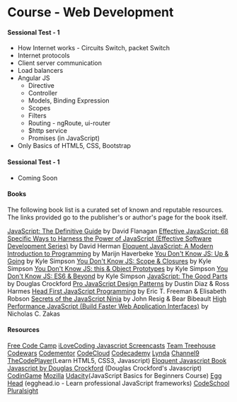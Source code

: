 # Course - Web Development
#### Sessional Test - 1
* How Internet works - Circuits Switch, packet Switch
* Internet protocols
* Client server communication
* Load balancers
* Angular JS
  * Directive
  * Controller
  * Models, Binding Expression
  * Scopes
  * Filters
  * Routing - ngRoute, ui-router
  * $http service
  * Promises (in JavaScript)
* Only Basics of HTML5, CSS, Bootstrap

#### Sessional Test - 1
* Coming Soon

#### Books

The following book list is a curated set of known and reputable resources. The links provided go to the publisher's or author's page for the book itself.

[JavaScript: The Definitive Guide](http://shop.oreilly.com/product/9780596805531.do) by David Flanagan
[Effective JavaScript: 68 Specific Ways to Harness the Power of JavaScript (Effective Software Development Series)](https://www.pearsonhighered.com/program/Herman-Effective-Java-Script-68-Specific-Ways-to-Harness-the-Power-of-Java-Script/PGM316846.html) by David Herman
[Eloquent JavaScript: A Modern Introduction to Programming](http://eloquentjavascript.net/) by Marijn Haverbeke
[You Don't Know JS: Up & Going](http://shop.oreilly.com/product/0636920039303.do) by Kyle Simpson
[You Don't Know JS: Scope & Closures](http://shop.oreilly.com/product/0636920026327.do) by Kyle Simpson
[You Don't Know JS: this & Object Prototypes](http://shop.oreilly.com/product/0636920033738.do) by Kyle Simpson
[You Don't Know JS: ES6 & Beyond](http://shop.oreilly.com/product/0636920033769.do) by Kyle Simpson
[JavaScript: The Good Parts](http://shop.oreilly.com/product/9780596517748.do) by Douglas Crockford
[Pro JavaScript Design Patterns](http://www.apress.com/9781590599082)  by Dustin Diaz & Ross Harmes
[Head First JavaScript Programming](http://shop.oreilly.com/product/0636920027065.do) by Eric T. Freeman & Elisabeth Robson
[Secrets of the JavaScript Ninja](https://www.manning.com/books/secrets-of-the-javascript-ninja) by John Resig & Bear Bibeault
[High Performance JavaScript (Build Faster Web Application Interfaces)](http://shop.oreilly.com/product/9780596802806.do) by Nicholas C. Zakas

#### Resources

[Free Code Camp](www.freecodecamp.com)
[iLoveCoding Javascript Screencasts](https://ilovecoding.org)
[Team Treehouse](www.teamtreehouse.com) 
[Codewars](codewars.com)
[Codementor](https://www.codementor.io/javascript)
[CodeCloud](CodeCloud.me)
[Codecademy](https://www.codecademy.com/#!/exercises/0)
[Lynda](https://www.lynda.com/JavaScript-tutorials/Essential-Training-2011/81266-2.html)
[Channel9](https://channel9.msdn.com/Series/Javascript-Fundamentals-Development-for-Absolute-Beginners)
[TheCodePlayer](http://thecodeplayer.com/)(Learn HTML5, CSS3, Javascript)
[Eloquent Javascript Book](http://eloquentjavascript.net/contents.html)
[Javascript by Douglas Crockford](http://javascript.crockford.com/) (Douglas Crockford's Javascript)
[CodinGame](http://www.codingame.com)
[Mozilla](https://developer.mozilla.org/en-US/docs/Web/JavaScript/A_re-introduction_to_JavaScript)
[Udacity](https://www.udacity.com/course/javascript-basics--ud804)(JavaScript Basics for Beginners Course)
[Egg Head](https://egghead.io/) (egghead.io - Learn professional JavaScript frameworks)
[CodeSchool](https://www.codeschool.com/learn/javascript)
[Pluralsight](https://www.pluralsight.com/search?q=JavaScript&categories=all)
